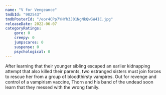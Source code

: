 ```yaml
---
name: "V for Vengeance"
tmdbId: "982543"
tmdbPosterId: "/eor4CPp7YHYh3J01NgNkQwGW4IC.jpg"
releaseDate: 2022-06-07
categoryRatings:
    gore: 0
    creepy: 0
    jumpscares: 0
    suspense: 0
    psychological: 0
---
```

After learning that their younger sibling escaped an earlier kidnapping attempt that also killed their parents, two estranged sisters must join forces to rescue her from a group of bloodthirsty vampires. Out for revenge and control of a vampirism vaccine, Thorn and his band of the undead soon learn that they messed with the wrong family.
